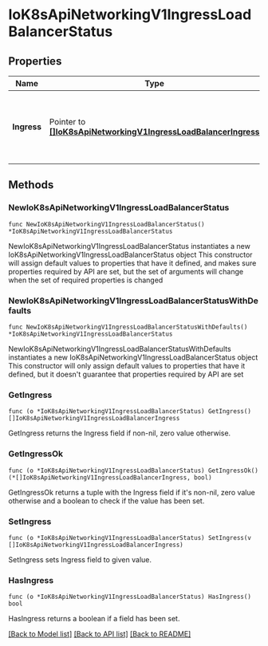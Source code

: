 # IoK8sApiNetworkingV1IngressLoadBalancerStatus

## Properties

Name | Type | Description | Notes
------------ | ------------- | ------------- | -------------
**Ingress** | Pointer to [**[]IoK8sApiNetworkingV1IngressLoadBalancerIngress**](IoK8sApiNetworkingV1IngressLoadBalancerIngress.md) | ingress is a list containing ingress points for the load-balancer. | [optional] 

## Methods

### NewIoK8sApiNetworkingV1IngressLoadBalancerStatus

`func NewIoK8sApiNetworkingV1IngressLoadBalancerStatus() *IoK8sApiNetworkingV1IngressLoadBalancerStatus`

NewIoK8sApiNetworkingV1IngressLoadBalancerStatus instantiates a new IoK8sApiNetworkingV1IngressLoadBalancerStatus object
This constructor will assign default values to properties that have it defined,
and makes sure properties required by API are set, but the set of arguments
will change when the set of required properties is changed

### NewIoK8sApiNetworkingV1IngressLoadBalancerStatusWithDefaults

`func NewIoK8sApiNetworkingV1IngressLoadBalancerStatusWithDefaults() *IoK8sApiNetworkingV1IngressLoadBalancerStatus`

NewIoK8sApiNetworkingV1IngressLoadBalancerStatusWithDefaults instantiates a new IoK8sApiNetworkingV1IngressLoadBalancerStatus object
This constructor will only assign default values to properties that have it defined,
but it doesn't guarantee that properties required by API are set

### GetIngress

`func (o *IoK8sApiNetworkingV1IngressLoadBalancerStatus) GetIngress() []IoK8sApiNetworkingV1IngressLoadBalancerIngress`

GetIngress returns the Ingress field if non-nil, zero value otherwise.

### GetIngressOk

`func (o *IoK8sApiNetworkingV1IngressLoadBalancerStatus) GetIngressOk() (*[]IoK8sApiNetworkingV1IngressLoadBalancerIngress, bool)`

GetIngressOk returns a tuple with the Ingress field if it's non-nil, zero value otherwise
and a boolean to check if the value has been set.

### SetIngress

`func (o *IoK8sApiNetworkingV1IngressLoadBalancerStatus) SetIngress(v []IoK8sApiNetworkingV1IngressLoadBalancerIngress)`

SetIngress sets Ingress field to given value.

### HasIngress

`func (o *IoK8sApiNetworkingV1IngressLoadBalancerStatus) HasIngress() bool`

HasIngress returns a boolean if a field has been set.


[[Back to Model list]](../README.md#documentation-for-models) [[Back to API list]](../README.md#documentation-for-api-endpoints) [[Back to README]](../README.md)


